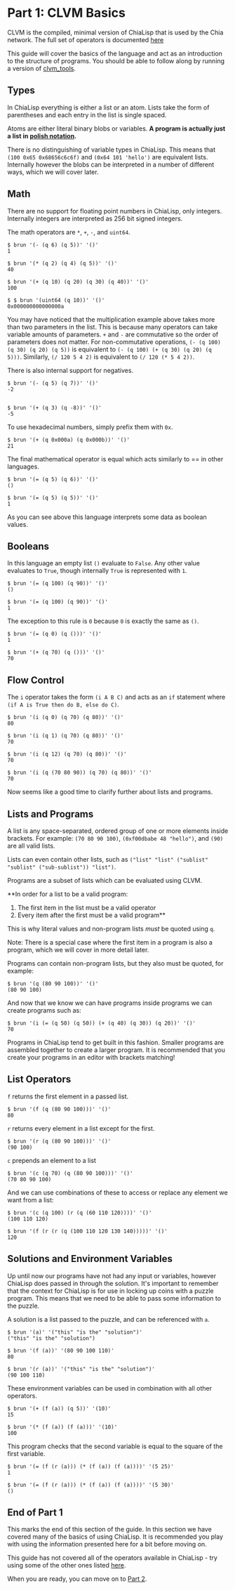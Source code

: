 # Part 1: CLVM Basics

CLVM is the compiled, minimal version of ChiaLisp that is used by the Chia network.
The full set of operators is documented [here](https://github.com/Chia-Network/clvm/blob/master/docs/clvm.org)

This guide will cover the basics of the language and act as an introduction to the structure of programs.
You should be able to follow along by running a version of [clvm_tools](https://github.com/Chia-Network/clvm_tools).


## Types

In ChiaLisp everything is either a list or an atom.
Lists take the form of parentheses and each entry in the list is single spaced.

Atoms are either literal binary blobs or variables.
**A program is actually just a list in [polish notation](https://en.wikipedia.org/wiki/Polish_notation).**

There is no distinguishing of variable types in ChiaLisp.
This means that `(100 0x65 0x68656c6c6f)` and `(0x64 101 'hello')` are equivalent lists.
Internally however the blobs can be interpreted in a number of different ways, which we will cover later.

## Math

There are no support for floating point numbers in ChiaLisp, only integers.
Internally integers are interpreted as 256 bit signed integers.

The math operators are `*`, `+`, `-`, and `uint64`.

```
$ brun '(- (q 6) (q 5))' '()'
1

$ brun '(* (q 2) (q 4) (q 5))' '()'
40

$ brun '(+ (q 10) (q 20) (q 30) (q 40))' '()'
100

$ $ brun '(uint64 (q 10))' '()'
0x000000000000000a
```

You may have noticed that the multiplication example above takes more than two parameters in the list.
This is because many operators can take variable amounts of parameters.
`+` and `-` are commutative so the order of parameters does not matter.
For non-commutative operations, `(- (q 100) (q 30) (q 20) (q 5))` is equivalent to `(- (q 100) (+ (q 30) (q 20) (q 5)))`.
Similarly, `(/ 120 5 4 2)` is equivalent to `(/ 120 (* 5 4 2))`.

There is also internal support for negatives.

```
$ brun '(- (q 5) (q 7))' '()'
-2


$ brun '(+ (q 3) (q -8))' '()'
-5
```

To use hexadecimal numbers, simply prefix them with `0x`.

```
$ brun '(+ (q 0x000a) (q 0x000b))' '()'
21
```

The final mathematical operator is equal which acts similarly to == in other languages.
```
$ brun '(= (q 5) (q 6))' '()'
()

$ brun '(= (q 5) (q 5))' '()'
1
```

As you can see above this language interprets some data as boolean values.

## Booleans

In this language an empty list `()` evaluate to `False`.
Any other value evaluates to `True`, though internally `True` is represented with `1`.


```
$ brun '(= (q 100) (q 90))' '()'
()

$ brun '(= (q 100) (q 90))' '()'
1
```

The exception to this rule is `0` because `0` is  exactly the same as `()`.

```
$ brun '(= (q 0) (q ()))' '()'
1

$ brun '(+ (q 70) (q ()))' '()'
70
```

## Flow Control

The `i` operator takes the form `(i A B C)` and acts as an `if` statement where `(if A is True then do B, else do C)`.

```
$ brun '(i (q 0) (q 70) (q 80))' '()'
80

$ brun '(i (q 1) (q 70) (q 80))' '()'
70

$ brun '(i (q 12) (q 70) (q 80))' '()'
70

$ brun '(i (q (70 80 90)) (q 70) (q 80))' '()'
70
```

Now seems like a good time to clarify further about lists and programs.


## Lists and Programs

A list is any space-separated, ordered group of one or more elements inside brackets.
For example: `(70 80 90 100)`, `(0xf00dbabe 48 "hello")`, and `(90)` are all valid lists.

Lists can even contain other lists, such as `("list" "list" ("sublist" "sublist" ("sub-sublist")) "list")`.

Programs are a subset of lists which can be evaluated using CLVM.

**In order for a list to be a valid program:
1. The first item in the list must be a valid operator
2. Every item after the first must be a valid program**

This is why literal values and non-program lists *must* be quoted using `q`.

Note: There is a special case where the first item in a program is also a program, which we will cover in more detail later.

Programs can contain non-program lists, but they also must be quoted, for example:

```
$ brun '(q (80 90 100))' '()'
(80 90 100)
```

And now that we know we can have programs inside programs we can create programs such as:

```
$ brun '(i (= (q 50) (q 50)) (+ (q 40) (q 30)) (q 20))' '()'
70
```

Programs in ChiaLisp tend to get built in this fashion.
Smaller programs are assembled together to create a larger program.
It is recommended that you create your programs in an editor with brackets matching!


## List Operators

`f` returns the first element in a passed list.

```
$ brun '(f (q (80 90 100)))' '()'
80
```

`r` returns every element in a list except for the first.

```
$ brun '(r (q (80 90 100)))' '()'
(90 100)
```

`c` prepends an element to a list

```
$ brun '(c (q 70) (q (80 90 100)))' '()'
(70 80 90 100)
```

And we can use combinations of these to access or replace any element we want from a list:

```
$ brun '(c (q 100) (r (q (60 110 120))))' '()'
(100 110 120)

$ brun '(f (r (r (q (100 110 120 130 140)))))' '()'
120
```


## Solutions and Environment Variables

Up until now our programs have not had any input or variables, however ChiaLisp does passed in through the solution.
It's important to remember that the context for ChiaLisp is for use in locking up coins with a puzzle program.
This means that we need to be able to pass some information to the puzzle.

A solution is a list passed to the puzzle, and can be referenced with `a`.

```
$ brun '(a)' '("this" "is the" "solution")'
("this" "is the" "solution")

$ brun '(f (a))' '(80 90 100 110)'
80

$ brun '(r (a))' '("this" "is the" "solution")'
(90 100 110)
```

These environment variables can be used in combination with all other operators.

```
$ brun '(+ (f (a)) (q 5))' '(10)'
15

$ brun '(* (f (a)) (f (a)))' '(10)'
100
```

This program checks that the second variable is equal to the square of the first variable.

```
$ brun '(= (f (r (a))) (* (f (a)) (f (a))))' '(5 25)'
1

$ brun '(= (f (r (a))) (* (f (a)) (f (a))))' '(5 30)'
()
```

## End of Part 1

This marks the end of this section of the guide.
In this section we have covered many of the basics of using ChiaLisp.
It is recommended you play with using the information presented here for a bit before moving on.

This guide has not covered all of the operators available in ChiaLisp - try using some of the other ones listed [here](https://github.com/Chia-Network/clvm/blob/master/docs/clvm.org).

When you are ready, you can move on to [Part 2](./part2_transactions.md).

